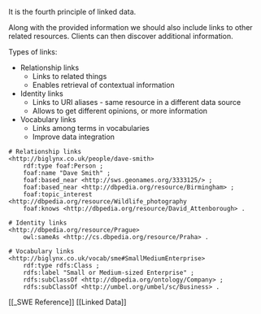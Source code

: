 It is the fourth principle of linked data.

Along with the provided information we should also include links to other related resources. Clients can then discover additional information.

Types of links:
- Relationship links
	- Links to related things
	- Enables retrieval of contextual information
- Identity links
	- Links to URI aliases - same resource in a different data source
	- Allows to get different opinions, or more information
- Vocabulary links
	- Links among terms in vocabularies
	- Improve data integration

```turtle 
# Relationship links
<http://biglynx.co.uk/people/dave-smith>
	rdf:type foaf:Person ;
	foaf:name "Dave Smith" ;
	foaf:based_near <http://sws.geonames.org/3333125/> ;
	foaf:based_near <http://dbpedia.org/resource/Birmingham> ;
	foaf:topic_interest <http://dbpedia.org/resource/Wildlife_photography
	foaf:knows <http://dbpedia.org/resource/David_Attenborough> .

# Identity links
<http://dbpedia.org/resource/Prague>
	owl:sameAs <http://cs.dbpedia.org/resource/Praha> .

# Vocabulary links
<http://biglynx.co.uk/vocab/sme#SmallMediumEnterprise>
	rdf:type rdfs:Class ;
	rdfs:label "Small or Medium-sized Enterprise" ;
	rdfs:subClassOf <http://dbpedia.org/ontology/Company> ;
	rdfs:subClassOf <http://umbel.org/umbel/sc/Business> .
```

[[_SWE Reference]]
[[Linked Data]]